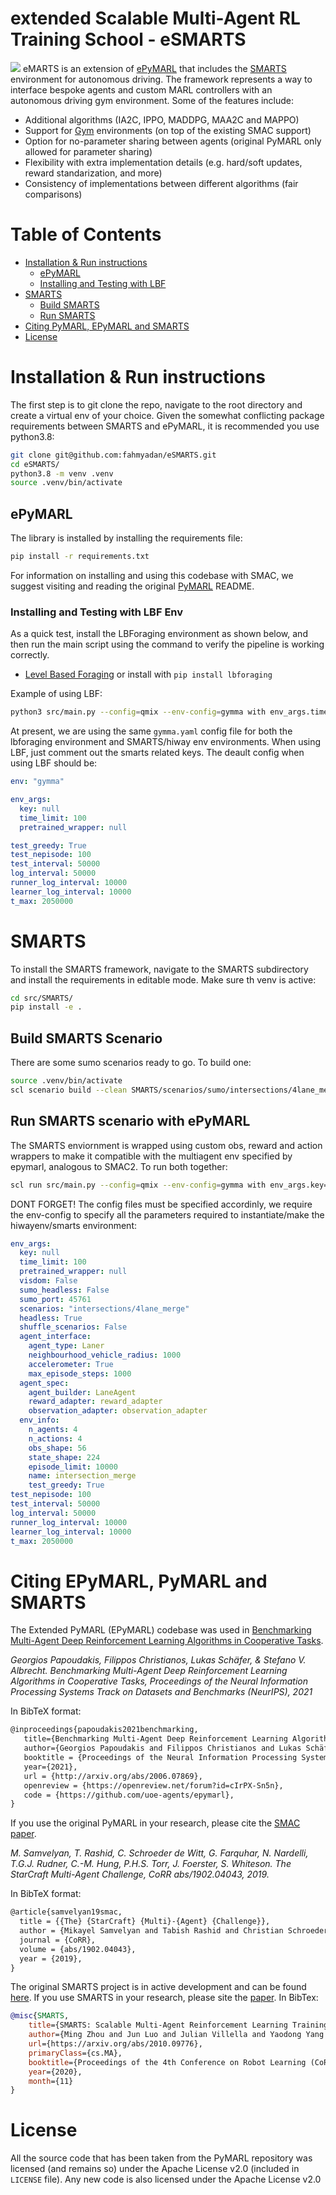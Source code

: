 # extended Scalable Multi-Agent RL Training School  - eSMARTS

![](src/SMARTS/docs/_static/smarts_envision.gif)
eMARTS is  an extension of [ePyMARL](https://github.com/uoe-agents/epymarl) that includes the [SMARTS](https://github.com/huawei-noah/SMARTS) environment for autonomous driving.
The framework represents a way to interface bespoke agents and custom MARL controllers with an autonomous driving gym environment. Some of the features include:
- Additional algorithms (IA2C, IPPO, MADDPG, MAA2C and MAPPO)
- Support for [Gym](https://github.com/openai/gym) environments (on top of the existing SMAC support)
- Option for no-parameter sharing between agents (original PyMARL only allowed for parameter sharing)
- Flexibility with extra implementation details (e.g. hard/soft updates, reward standarization, and more)
- Consistency of implementations between different algorithms (fair comparisons)

<!-- See our blog post here: https://agents.inf.ed.ac.uk/blog/epymarl/ -->

# Table of Contents
- [Installation & Run instructions](#installation--run-instructions)
  - [ePyMARL](#epymarl)
  - [Installing and Testing with LBF](#installation--run-instructions)
- [SMARTS](#smarts)
  - [Build SMARTS](#build-smarts-scenario)
  - [Run SMARTS](#run-smarts-scenario-with-epymarl)
- [Citing PyMARL, EPyMARL and SMARTS](#citing-epymarl-pymarl-and-smarts)
- [License](#license)

# Installation & Run instructions
The first step is to git clone the repo, navigate to the root directory and create a virtual env of your choice. Given the somewhat conflicting package requirements between SMARTS and ePyMARL, it is recommended you use python3.8:

```bash 
git clone git@github.com:fahmyadan/eSMARTS.git
cd eSMARTS/
python3.8 -m venv .venv 
source .venv/bin/activate 

```
## ePyMARL

The library is installed by installing the requirements file:
```bash 
pip install -r requirements.txt
```
For information on installing and using this codebase with SMAC, we suggest visiting and reading the original [PyMARL](https://github.com/oxwhirl/pymarl) README.

### Installing and Testing with LBF Env

As a quick test, install the LBForaging environment as shown below, and then run the main script using the command to verify the pipeline is working correctly. 
- [Level Based Foraging](https://github.com/uoe-agents/lb-foraging) or install with `pip install lbforaging`

Example of using LBF:
```sh
python3 src/main.py --config=qmix --env-config=gymma with env_args.time_limit=25 env_args.key="lbforaging:Foraging-8x8-2p-3f-v2"
```
At present, we are using the same `gymma.yaml` config file for both the lbforaging environment and SMARTS/hiway env environments. When using LBF, just comment out the smarts related keys. The deault config when using LBF should be:
```yaml
env: "gymma"

env_args:
  key: null
  time_limit: 100
  pretrained_wrapper: null

test_greedy: True
test_nepisode: 100
test_interval: 50000
log_interval: 50000
runner_log_interval: 10000
learner_log_interval: 10000
t_max: 2050000
```
# SMARTS
 To install the SMARTS framework, navigate to the SMARTS subdirectory and install the requirements in editable mode. Make sure th venv is active:

 ```bash 
cd src/SMARTS/
pip install -e . 
 ```

## Build SMARTS Scenario
There are some sumo scenarios ready to go. To build one:

```bash 
source .venv/bin/activate
scl scenario build --clean SMARTS/scenarios/sumo/intersections/4lane_merge
```

## Run SMARTS scenario with ePyMARL

The SMARTS enviornment is wrapped using custom obs, reward and action wrappers to make it compatible with the multiagent env specified by epymarl, analogous to SMAC2. To run both together: 

```bash 
scl run src/main.py --config=qmix --env-config=gymma with env_args.key=hiwayenv-v0
```


DONT FORGET! The config files must be specified accordinly, we require the env-config to specify all the parameters required to instantiate/make the hiwayenv/smarts environment:
```yaml
env_args:
  key: null
  time_limit: 100
  pretrained_wrapper: null
  visdom: False 
  sumo_headless: False
  sumo_port: 45761
  scenarios: "intersections/4lane_merge"
  headless: True
  shuffle_scenarios: False
  agent_interface:
    agent_type: Laner
    neighbourhood_vehicle_radius: 1000
    accelerometer: True 
    max_episode_steps: 1000
  agent_spec:
    agent_builder: LaneAgent
    reward_adapter: reward_adapter
    observation_adapter: observation_adapter
  env_info:
    n_agents: 4
    n_actions: 4
    obs_shape: 56
    state_shape: 224 
    episode_limit: 10000
    name: intersection_merge
    test_greedy: True
test_nepisode: 100
test_interval: 50000
log_interval: 50000
runner_log_interval: 10000
learner_log_interval: 10000
t_max: 2050000

```

# Citing EPyMARL, PyMARL and SMARTS 

The Extended PyMARL (EPyMARL) codebase was used in [Benchmarking Multi-Agent Deep Reinforcement Learning Algorithms in Cooperative Tasks](https://arxiv.org/abs/2006.07869).

*Georgios Papoudakis, Filippos Christianos, Lukas Schäfer, & Stefano V. Albrecht. Benchmarking Multi-Agent Deep Reinforcement Learning Algorithms in Cooperative Tasks, Proceedings of the Neural Information Processing Systems Track on Datasets and Benchmarks (NeurIPS), 2021*

In BibTeX format:

```tex
@inproceedings{papoudakis2021benchmarking,
   title={Benchmarking Multi-Agent Deep Reinforcement Learning Algorithms in Cooperative Tasks},
   author={Georgios Papoudakis and Filippos Christianos and Lukas Schäfer and Stefano V. Albrecht},
   booktitle = {Proceedings of the Neural Information Processing Systems Track on Datasets and Benchmarks (NeurIPS)},
   year={2021},
   url = {http://arxiv.org/abs/2006.07869},
   openreview = {https://openreview.net/forum?id=cIrPX-Sn5n},
   code = {https://github.com/uoe-agents/epymarl},
}
```

If you use the original PyMARL in your research, please cite the [SMAC paper](https://arxiv.org/abs/1902.04043).

*M. Samvelyan, T. Rashid, C. Schroeder de Witt, G. Farquhar, N. Nardelli, T.G.J. Rudner, C.-M. Hung, P.H.S. Torr, J. Foerster, S. Whiteson. The StarCraft Multi-Agent Challenge, CoRR abs/1902.04043, 2019.*

In BibTeX format:

```tex
@article{samvelyan19smac,
  title = {{The} {StarCraft} {Multi}-{Agent} {Challenge}},
  author = {Mikayel Samvelyan and Tabish Rashid and Christian Schroeder de Witt and Gregory Farquhar and Nantas Nardelli and Tim G. J. Rudner and Chia-Man Hung and Philiph H. S. Torr and Jakob Foerster and Shimon Whiteson},
  journal = {CoRR},
  volume = {abs/1902.04043},
  year = {2019},
}
```
The original SMARTS project is in active development and can be found [here](https://github.com/huawei-noah/SMARTS). If you use SMARTS in your research, please site the [paper](https://arxiv.org/abs/2010.09776). In BibTex:
```bibtex
@misc{SMARTS,
    title={SMARTS: Scalable Multi-Agent Reinforcement Learning Training School for Autonomous Driving},
    author={Ming Zhou and Jun Luo and Julian Villella and Yaodong Yang and David Rusu and Jiayu Miao and Weinan Zhang and Montgomery Alban and Iman Fadakar and Zheng Chen and Aurora Chongxi Huang and Ying Wen and Kimia Hassanzadeh and Daniel Graves and Dong Chen and Zhengbang Zhu and Nhat Nguyen and Mohamed Elsayed and Kun Shao and Sanjeevan Ahilan and Baokuan Zhang and Jiannan Wu and Zhengang Fu and Kasra Rezaee and Peyman Yadmellat and Mohsen Rohani and Nicolas Perez Nieves and Yihan Ni and Seyedershad Banijamali and Alexander Cowen Rivers and Zheng Tian and Daniel Palenicek and Haitham bou Ammar and Hongbo Zhang and Wulong Liu and Jianye Hao and Jun Wang},
    url={https://arxiv.org/abs/2010.09776},
    primaryClass={cs.MA},
    booktitle={Proceedings of the 4th Conference on Robot Learning (CoRL)},
    year={2020},
    month={11}
}
```
# License
All the source code that has been taken from the PyMARL repository was licensed (and remains so) under the Apache License v2.0 (included in `LICENSE` file).
Any new code is also licensed under the Apache License v2.0
